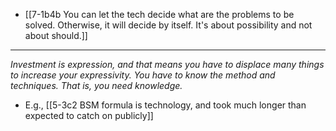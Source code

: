 - [[7-1b4b You can let the tech decide what are the problems to be solved. Otherwise, it will decide by itself. It's about possibility and not about should.]]
---
*Investment is expression, and that means you have to displace many things to increase your expressivity. You have to know the method and techniques. That is, you need knowledge.*
  - E.g., [[5-3c2 BSM formula is technology, and took much longer than expected to catch on publicly]]

